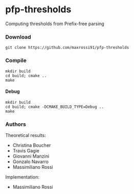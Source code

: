 # pfp-thresholds
Computing thresholds from Prefix-free parsing

### Download

```console
git clone https://github.com/maxrossi91/pfp-thresholds
```

### Compile

```console
mkdir build
cd build; cmake ..
make
```

#### Debug

```console
mkdir build
cd build; cmake -DCMAKE_BUILD_TYPE=Debug ..
make
```

### Authors ###

Theoretical results:

* Christina Boucher
* Travis Gagie
* Giovanni Manzini
* Gonzalo Navarro
* Massimiliano Rossi

Implementation:

* Massimiliano Rossi
